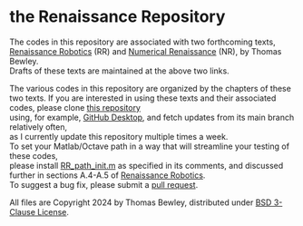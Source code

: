 # the Renaissance Repository
The codes in this repository are associated with two forthcoming texts,<BR>
<a href="http://robotics.ucsd.edu/RR.pdf">Renaissance Robotics</a> (RR) and
<a href="http://robotics.ucsd.edu/RR.pdf">Numerical Renaissance</a> (NR),
by Thomas Bewley.<BR>
Drafts of these texts are maintained at the above two links.<BR>

The various codes in this repository are organized by the chapters of these two texts.
If you are interested in using these texts and their associated codes, please clone <a href="https://github.com/tbewley/RR">this repository</a><BR>
using, for example, <a href="https://desktop.github.com/">GitHub Desktop</a>, and fetch updates from its main branch relatively often,<BR>
as I currently update this repository multiple times a week.<BR>
To set your Matlab/Octave path in a way that will streamline your testing of these codes,<BR>
please install <a href="https://github.com/tbewley/RR/blob/main/RR_path_init.m">RR_path_init.m</a> as specified in its comments, and discussed further in sections A.4-A.5 of <a href="http://robotics.ucsd.edu/RR.pdf">Renaissance Robotics</a>.<BR>
To suggest a bug fix, please submit a <a href="https://docs.github.com/en/github/collaborating-with-issues-and-pull-requests/about-pull-requests">pull request</a>.
  
All files are Copyright 2024 by Thomas Bewley, distributed under <a href="https://github.com/tbewley/RR/blob/main/LICENSE">BSD 3-Clause License</a>.<BR>
